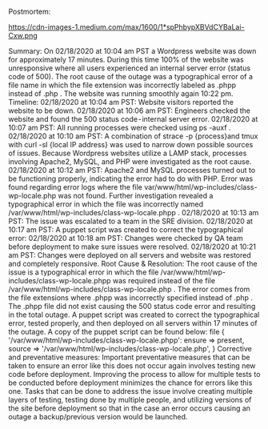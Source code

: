 Postmortem:

https://cdn-images-1.medium.com/max/1600/1*spPhbypXBVdCYBaLai-Cxw.png

Summary:
On 02/18/2020 at 10:04 am PST a Wordpress website was down for approximately 17 minutes. During this time 100% of the website was unresponsive where all users experienced an internal server error (status code of 500). The root cause of the outage was a typographical error of a file name in which the file extension was incorrectly labeled as .phpp instead of .php . The website was running smoothly again 10:22 pm.
Timeline:
02/18/2020 at 10:04 am PST: Website visitors reported the website to be down.
02/18/2020 at 10:06 am PST: Engineers checked the website and found the 500 status code - internal server error.
02/18/2020 at 10:07 am PST: All running processes were checked using ps -auxf .
02/18/2020 at 10:10 am PST: A combination of strace -p {process}and tmux with curl -sI {local IP address} was used to narrow down possible sources of issues. Because Wordpress websites utilize a LAMP stack, processes involving Apache2, MySQL, and PHP were investigated as the root cause.
02/18/2020 at 10:12 am PST: Apache2 and MySQL processes turned out to be functioning properly, indicating the error had to do with PHP. Error was found regarding error logs where the file var/www/html/wp-includes/class-wp-locale.php was not found. Further investigation revealed a typographical error in which the file was incorrectly named /var/www/html/wp-includes/class-wp-locale.phpp .
02/18/2020 at 10:13 am PST: The issue was escalated to a team in the SRE division.
02/18/2020 at 10:17 am PST: A puppet script was created to correct the typographical error:
02/18/2020 at 10:18 am PST: Changes were checked by QA team before deployment to make sure issues were resolved.
02/18/2020 at 10:21 am PST: Changes were deployed on all servers and website was restored and completely responsive.
Root Cause & Resolution:
The root cause of the issue is a typographical error in which the file /var/www/html/wp-includes/class-wp-locale.phpp was required instead of the file /var/www/html/wp-includes/class-wp-locale.php . The error comes from the file extensions where .phpp was incorrectly specified instead of .php . The .phpp file did not exist causing the 500 status code error and resulting in the total outage. A puppet script was created to correct the typographical error, tested properly, and then deployed on all servers within 17 minutes of the outage. A copy of the puppet script can be found below:
file { '/var/www/html/wp-includes/class-wp-locale.phpp':
      ensure => present,
      source => '/var/www/html/wp-includes/class-wp-locale.php',
}
Corrective and preventative measures:
Important preventative measures that can be taken to ensure an error like this does not occur again involves testing new code before deployment. Improving the process to allow for multiple tests to be conducted before deployment minimizes the chance for errors like this one. Tasks that can be done to address the issue involve creating multiple layers of testing, testing done by multiple people, and utilizing versions of the site before deployment so that in the case an error occurs causing an outage a backup/previous version would be launched.

